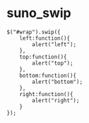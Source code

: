 suno_swip
=========
    $("#wrap").swip({
        left:function(){
            alert("left");
        },
        top:function(){
            alert("top");
        },
        bottom:function(){
            alert("bottom");
        },
        right:function(){
            alert("right");
        }
    });
